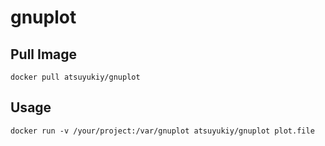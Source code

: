 # gnuplot

## Pull Image
```
docker pull atsuyukiy/gnuplot
```

## Usage
```
docker run -v /your/project:/var/gnuplot atsuyukiy/gnuplot plot.file
```
